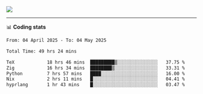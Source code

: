 <picture>
  <source
  srcset="https://github-readme-stats.vercel.app/api?username=sant0s12&show_icons=true&theme=dark"
  media="(prefers-color-scheme: dark)"
  />
  <source
  srcset="https://github-readme-stats.vercel.app/api?username=sant0s12&show_icons=true"
  media="(prefers-color-scheme: light)"
  />
  <img src="https://github-readme-stats.vercel.app/api?username=sant0s12&show_icons=true" />
</picture>

---

📊 **Coding stats**

<!--START_SECTION:waka-->

```txt
From: 04 April 2025 - To: 04 May 2025

Total Time: 49 hrs 24 mins

TeX            18 hrs 46 mins  █████████▒░░░░░░░░░░░░░░░   37.75 %
Zig            16 hrs 34 mins  ████████▒░░░░░░░░░░░░░░░░   33.31 %
Python         7 hrs 57 mins   ████░░░░░░░░░░░░░░░░░░░░░   16.00 %
Nix            2 hrs 11 mins   █░░░░░░░░░░░░░░░░░░░░░░░░   04.41 %
hyprlang       1 hr 43 mins    █░░░░░░░░░░░░░░░░░░░░░░░░   03.47 %
```

<!--END_SECTION:waka-->
